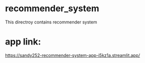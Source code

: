 # recommender_system
This directroy contains recommender system 

# app link: 
https://sandy252-recommender-system-app-i5kz1a.streamlit.app/

